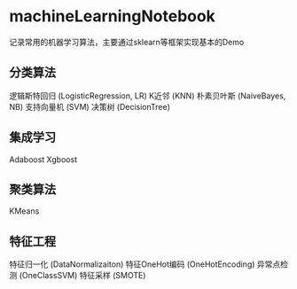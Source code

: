 # machineLearningNotebook
记录常用的机器学习算法，主要通过sklearn等框架实现基本的Demo

## 分类算法

逻辑斯特回归 (LogisticRegression, LR)
K近邻 (KNN)
朴素贝叶斯 (NaiveBayes, NB)
支持向量机 (SVM)
决策树 (DecisionTree)

## 集成学习

Adaboost 
Xgboost

## 聚类算法

KMeans

## 特征工程

特征归一化 (DataNormalizaiton)
特征OneHot编码 (OneHotEncoding)
异常点检测 (OneClassSVM)
特征采样 (SMOTE)
